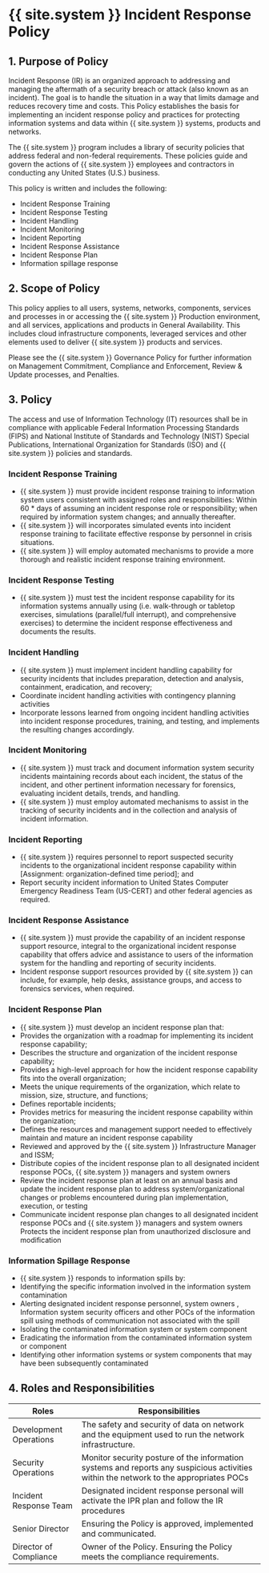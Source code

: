 # {{ site.system }} Incident Response Policy

## 1. Purpose of Policy
Incident Response (IR) is an organized approach to addressing and managing the aftermath of a security breach or attack (also known as an incident). The goal is to handle the situation in a way that limits damage and reduces recovery time and costs.
This Policy establishes the basis for implementing an incident response policy and practices for protecting information systems and data within {{ site.system }} systems, products and networks.

The {{ site.system }} program includes a library of security policies that address federal and non-federal requirements. These policies guide and govern the actions of {{ site.system }} employees and contractors in conducting any United States (U.S.) business.

This policy is written and includes the following:
* Incident Response Training
* Incident Response Testing
* Incident Handling
* Incident Monitoring
* Incident Reporting
* Incident Response Assistance
* Incident Response Plan
* Information spillage response

## 2. Scope of Policy
This policy applies to all users, systems, networks, components, services and processes in or accessing the {{ site.system }} Production environment, and all services, applications and products in General Availability.  This includes cloud infrastructure components, leveraged services and other elements used to deliver {{ site.system }} products and services.

Please see the {{ site.system }} Governance Policy for further information on Management Commitment, Compliance and Enforcement, Review & Update processes, and Penalties.

## 3. Policy
The access and use of Information Technology (IT) resources shall be in compliance with applicable Federal Information Processing Standards (FIPS) and National Institute of Standards and Technology (NIST) Special Publications, International Organization for Standards (ISO) and {{ site.system }} policies and standards.

### Incident Response Training
* {{ site.system }} must provide incident response training to information system users consistent with assigned roles and responsibilities: Within 60 * days of assuming an incident response role or responsibility; when required by information system changes; and annually thereafter.
* {{ site.system }} will incorporates simulated events into incident response training to facilitate effective response by personnel in crisis situations.
* {{ site.system }} will employ automated mechanisms to provide a more thorough and realistic incident response training environment.

### Incident Response Testing
* {{ site.system }} must test the incident response capability for its information systems annually using (i.e. walk-through or tabletop exercises, simulations (parallel/full interrupt), and comprehensive exercises) to determine the incident response effectiveness and documents the results.

### Incident Handling
* {{ site.system }} must implement incident handling capability for security incidents that includes preparation, detection and analysis, containment, eradication, and recovery;
* Coordinate incident handling activities with contingency planning activities
* Incorporate lessons learned from ongoing incident handling activities into incident response procedures, training, and testing, and implements the resulting changes accordingly.

### Incident Monitoring
* {{ site.system }} must track and document information system security incidents maintaining records about each incident, the status of the incident, and other pertinent information necessary for forensics, evaluating incident details, trends, and handling.
* {{ site.system }} must employ automated mechanisms to assist in the tracking of security incidents and in the collection and analysis of incident information.

### Incident Reporting
* {{ site.system }} requires personnel to report suspected security incidents to the organizational incident response capability within [Assignment: organization-defined time period]; and
* Report security incident information to United States Computer Emergency Readiness Team (US-CERT) and other federal agencies as required.

### Incident Response Assistance
* {{ site.system }} must provide the capability of an incident response support resource, integral to the organizational incident response capability that offers advice and assistance to users of the information system for the handling and reporting of security incidents.
* Incident response support resources provided by {{ site.system }} can include, for example, help desks, assistance groups, and access to forensics services, when required.

### Incident Response Plan
* {{ site.system }} must develop an incident response plan that:
 * Provides the organization with a roadmap for implementing its incident response capability;
 * Describes the structure and organization of the incident response capability;
 * Provides a high-level approach for how the incident response capability fits into the overall organization;
 * Meets the unique requirements of the organization, which relate to mission, size, structure, and functions;
 * Defines reportable incidents;
 * Provides metrics for measuring the incident response capability within the organization;
 * Defines the resources and management support needed to effectively maintain and mature an incident response capability
 * Reviewed and approved by the {{ site.system }} Infrastructure Manager and ISSM;
* Distribute copies of the incident response plan to all designated incident response POCs, {{ site.system }} managers and system owners
* Review the incident response plan at least on an annual basis and update the incident response plan to address system/organizational changes or problems encountered during plan implementation, execution, or testing
* Communicate incident response plan changes to all designated incident response POCs  and {{ site.system }} managers and system owners
Protects the incident response plan from unauthorized disclosure and modification

### Information Spillage Response
* {{ site.system }} responds to information spills by:
 * Identifying the specific  information involved in the information system contamination
 * Alerting designated incident response  personnel,  system owners , Information system security officers  and other POCs  of the information spill  using methods of communication not associated with the spill
 * Isolating the contaminated information system or system component
 * Eradicating the information from the contaminated information system or component
 * Identifying other information systems or system components that may have been subsequently contaminated

## 4. Roles and Responsibilities
|Roles                  | Responsibilities|
|-----------------------|-----------------------------------------------------------------------------------------------------|
|Development Operations | The safety and security of data on network and the equipment used to run the network infrastructure.|
|Security Operations    | Monitor security posture of the information systems and reports any suspicious activities within the network to the appropriates POCs|
|Incident Response Team | Designated incident response personal will activate the IPR plan and follow the IR procedures|
|Senior Director        | Ensuring the Policy is approved, implemented and communicated.|
|Director of Compliance | Owner of the Policy. Ensuring the Policy meets the compliance requirements.|
